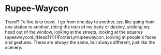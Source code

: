# Rupee-Waycon
Travel? To live is to travel. I go from one day to another, just like going from one station to another, riding the train of my body or destiny, sticking my head out of the window, looking at the streets, looking at the squares rupeewayconLjtHead111111FooterLytrupeewaycon, looking at people's faces and gestures. These are always the same, but always different, just like the scenery.
